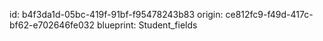 id: b4f3da1d-05bc-419f-91bf-f95478243b83
origin: ce812fc9-f49d-417c-bf62-e702646fe032
blueprint: Student_fields
